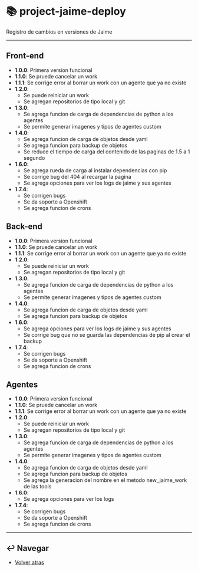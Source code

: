 # :books: project-jaime-deploy

Registro de cambios en versiones de Jaime

---

## Front-end

* **1.0.0**: Primera version funcional
* **1.1.0**: Se pruede cancelar un work
* **1.1.1**: Se corrige error al borrar un work con un agente que ya no existe
* **1.2.0**:
  * Se puede reiniciar un work
  * Se agregan repositorios de tipo local y git
* **1.3.0**:
  * Se agrega funcion de carga de dependencias de python a los agentes
  * Se permite generar imagenes y tipos de agentes custom
* **1.4.0**:
  * Se agrega funcion de carga de objetos desde yaml
  * Se agrega funcion para backup de objetos
  * Se reduce el tiempo de carga del contenido de las paginas de 1.5 a 1 segundo
* **1.6.0**:
  * Se agrega rueda de carga al instalar dependencias con pip
  * Se corrige bug del 404 al recargar la pagina
  * Se agrega opciones para ver los logs de jaime y sus agentes
* **1.7.4**:
  * Se corrigen bugs
  * Se da soporte a Openshift
  * Se agrega funcion de crons

## Back-end

* **1.0.0**: Primera version funcional
* **1.1.0**: Se pruede cancelar un work
* **1.1.1**: Se corrige error al borrar un work con un agente que ya no existe
* **1.2.0**:
  * Se puede reiniciar un work
  * Se agregan repositorios de tipo local y git
* **1.3.0**:
  * Se agrega funcion de carga de dependencias de python a los agentes
  * Se permite generar imagenes y tipos de agentes custom
* **1.4.0**:
  * Se agrega funcion de carga de objetos desde yaml
  * Se agrega funcion para backup de objetos
* **1.6.0**:
  * Se agrega opciones para ver los logs de jaime y sus agentes
  * Se corrige bug que no se guarda las dependencias de pip al crear el backup
* **1.7.4**:
  * Se corrigen bugs
  * Se da soporte a Openshift
  * Se agrega funcion de crons

## Agentes

* **1.0.0**: Primera version funcional
* **1.1.0**: Se pruede cancelar un work
* **1.1.1**: Se corrige error al borrar un work con un agente que ya no existe
* **1.2.0**:
  * Se puede reiniciar un work
  * Se agregan repositorios de tipo local y git
* **1.3.0**:
  * Se agrega funcion de carga de dependencias de python a los agentes
  * Se permite generar imagenes y tipos de agentes custom
* **1.4.0**:
  * Se agrega funcion de carga de objetos desde yaml
  * Se agrega funcion para backup de objetos
  * Se agrega la generacion del nombre en el metodo new_jaime_work de las tools
* **1.6.0**:
  * Se agrega opciones para ver los logs
* **1.7.4**:
  * Se corrigen bugs
  * Se da soporte a Openshift
  * Se agrega funcion de crons
---

## :leftwards_arrow_with_hook: Navegar

* [Volver atras](../README.md)

